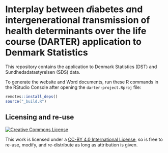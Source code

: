 # Interplay between *d*iabetes *a*nd inte*r*generational *t*ransmission of h*e*alth determinants over the life cou*r*se (DARTER) application to Denmark Statistics

This repository contains the application to Denmark Statistics (DST) and
Sundhedsdatastyrelsen (SDS) data.

To generate the website and Word documents, run these R commands in the
RStudio Console after opening the `darter-project.Rproj` file:

``` r
remotes::install_deps()
source("_build.R")
```

## Licensing and re-use

<a rel="license" href="http://creativecommons.org/licenses/by/4.0/"><img src="https://i.creativecommons.org/l/by/4.0/80x15.png" alt="Creative Commons License" style="border-width:0"/></a>

This work is licensed under a [CC-BY 4.0 International
License](LICENSE), so is free to re-use, modify, and re-distribute as
long as attribution is given.
